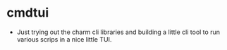 # cmdtui

* Just trying out the charm cli libraries and building a little cli tool to run various scrips in a nice little TUI. 
